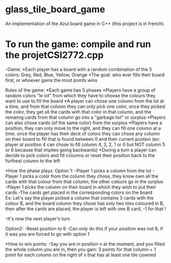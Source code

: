 # glass_tile_board_game
An implementation of the Azul board game in C++ (this project is in french).

# To run the game: compile and run the projetCSI2772.cpp 
-Game: 
*Each player has a board with a random combination of the 5 colors: Grey, Red, Blue, Yellow, Orange
*The goal: who ever fills their board first, or whoever gains the most points wins 

Rules of the game: 
*Each game has 5 phases 
*Players have a group of random colors "le lot" from which they have to choose the colours they want 
to use to fill the board 
*A player can chose one column from the lot at a time, and from that column they can only pick one 
color, once they picked the color, they get all the cards with that color in that column, 
and the remainig cards from that column go into a "garbage list" or surplus 
*Players can also chose cards (of the same color) from the surplus 
*Players have a position, they can only move to the right, and they can fill one column at a time. 
once the player has their deck of colors they can chose any column on their board to fill that is found 
between 0 and their current postion (ex: player at position 4 can chose to fill column 4, 3, 2, 1 or 
0 but NOT column 5 or 6 because that implies going backwards) 
*During a turn a player can decide to pick colors and fill columns or reset their position back 
to the furthest column to the left 

*How the phase plays: 
Option 1: 
-Player 1 picks a column from the lot
-Player 1 picks a color from the column they chose, they know own all the cards with that colour from that column,
the other colours go in the surplus 
-Player 1 picks the column on their board in which they wish to put their cards 
-The cards get placed in the corresponding colors on the board  
Ex: 
Let's say the player picked a column that contains 3 cards with the colour B, 
and the board column they chose has only two tiles coloured in B, then after the cards are placed,
the player is left with one B card, -1 for that ! 

-It's now the next player's turn 

Option2: 
-Reset position to 6 
-Can only do this if your position was not 6, if it was you are forced to go with option 1 

*How to win points: 
-Say you are in position v at the moment, and you filled the whole column you are in, 
then you gain: 3 points for that column + 1 point for each column on the right of v that has at least 
one tile covered 

